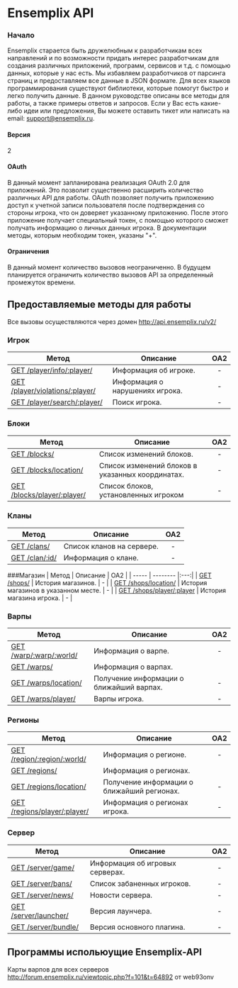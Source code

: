 Ensemplix API
==========

### Начало

Ensemplix старается быть дружелюбным к разработчикам всех направлений и по возможности придать интерес разработчикам для создания различных приложений, программ, сервисов и т.д. с помощью
данных, которые у нас есть. Мы избавляем разработчиков от парсинга страниц и предоставляем все данные в JSON формате. Для всех языков программирования существуют библиотеки, которые помогут быстро
и легко получить данные. В данном руководстве описаны все методы для работы, а также примеры ответов и запросов. 
Если у Вас есть какие-либо идеи или предложения, Вы можете оставить тикет или написать на email: support@ensemplix.ru.

#### Версия
2

#### OAuth

В данный момент запланирована реализация OAuth 2.0 для приложений. Это позволит существенно расширить количество различных
API для работы. OAuth позволяет получить приложению доступ к учетной записи пользователя после подтверждения со стороны игрока,
что он доверяет указанному приложению. После этого приложение получает специальный токен, с помощью которого сможет получать
информацию о личных данных игрока. В документации методы, которым необходим токен, указаны "+". 

#### Ограничения

В данный момент количество вызовов неограниченно. В будущем планируется ограничить количество вызовов API за определенный
промежуток времени.

## Предоставляемые методы для работы

Все вызовы осуществляются через домен http://api.ensemplix.ru/v2/
### Игрок
| Метод | Описание | OA2 |
| ----- | -------- |:---:|
| [GET /player/info/:player/](docs/player.md#get-playerinfoplayer) | Информация об игроке. | - |
| [GET /player/violations/:player/](docs/player.md#get-playerviolationsplayer) | Информация о нарушениях игрока. | - |
| [GET /player/search/:player/](docs/player.md#get-playersearchplayer) | Поиск игрока. | - |

### Блоки
| Метод | Описание | OA2 |
| ----- | -------- |:---:|
| [GET /blocks/](docs/blocks.md#get-blocks) | Список изменений блоков. | - |
| [GET /blocks/location/](docs/blocks.md#get-blockslocation) | Список изменений блоков в указанных координатах. | - |
| [GET /blocks/player/:player/](docs/blocks.md#get-blocksplayerplayer) | Список блоков, установленных игроком| - |

### Кланы
| Метод | Описание | OA2 |
| ----- | -------- |:---:|
| [GET /clans/](docs/clans.md#get-clans) | Список кланов на сервере. | - |
| [GET /clan/:id/](docs/clans.md#get-clanid) | Информация о клане. | - |

###Магазин
| Метод | Описание | OA2 |
| ----- | -------- |:---:|
| [GET /shops/](docs/shop.md#get-shops) | История магазинов. | - |
| [GET /shops/location/](docs/shop.md#get-shopslocation) | История магазинов в указанном месте. | - |
| [GET /shops/player/:player](docs/shop.md#get-shopsplayerplayer) | История магазина игрока. | - |

### Варпы
| Метод | Описание | OA2 |
| ----- | -------- |:---:|
| [GET /warp/:warp/:world/](docs/warps.md#get-warpwarpworld) | Информация о варпе. | - |
| [GET /warps/](docs/warps.md#get-warps) | Информация о варпах. |
| [GET /warps/location/](docs/warps.md#get-warpslocation) | Получение информации о ближайший варпах. | - |
| [GET /warps/player/](docs/warps.md#get-warpsplayer) | Варпы игрока. | - |

### Регионы
| Метод | Описание | OA2 |
| ----- | -------- |:---:|
| [GET /region/:region/:world/](docs/regions.md#get-regionregionworld) | Информация о регионе. | - |
| [GET /regions/](docs/regions.md#get-regions) | Информация о регионах. |
| [GET /regions/location/](docs/regions.md#get-regionslocation) | Получение информации о ближайший регионах. | - |
| [GET /regions/player/:player/](docs/regions.md#get-regionsplayerplayer) | Информация о регионах игрока. | - |

### Сервер
| Метод | Описание | OA2 |
| ----- | -------- |:---:|
| [GET /server/game/](docs/server.md#get-servergame) | Информация об игровых серверах. | - |
| [GET /server/bans/](docs/server.md#get-serverbans) | Список забаненных игроков. | - |
| [GET /server/news/](docs/server.md#get-servernews) | Новости сервера. | - |
| [GET /server/launcher/](docs/server.md#get-serverlauncher) | Версия лаунчера. | - |
| [GET /server/bundle/](docs/server.md#get-serverbundle) | Версия основного плагина. | - |

## Программы испольюущие Ensemplix-API

Карты варпов для всех серверов http://forum.ensemplix.ru/viewtopic.php?f=101&t=64892 от web93onv














